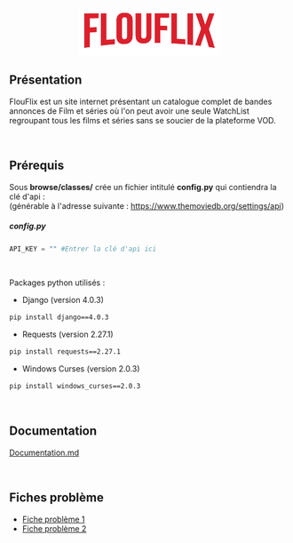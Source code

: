<div align="center"><img src="doc/img/flouflix.png"></img></div>

## Présentation

FlouFlix est un site internet présentant un catalogue complet de bandes annonces de Film et séries où l'on peut avoir une seule WatchList regroupant tous les films et séries sans se soucier de la plateforme VOD.

<br>

## Prérequis

Sous **browse/classes/** crée un fichier intitulé **config.py** qui contiendra la clé d'api :
<br>
(générable à l'adresse suivante : https://www.themoviedb.org/settings/api)

##### config.py
``` config.py
API_KEY = "" #Entrer la clé d'api ici
```

<br>

Packages python utilisés :
* Django (version 4.0.3) 
 ```bash
 pip install django==4.0.3
 ```
* Requests (version 2.27.1)
 ```bash
 pip install requests==2.27.1
 ```
* Windows Curses (version 2.0.3)
 ```bash
 pip install windows_curses==2.0.3
 ```

 <br>

## Documentation
[Documentation.md](doc/Documentation.md)

<br>

## Fiches problème

* [Fiche problème 1](doc/fiche_probleme1.md)
* [Fiche problème 2](doc/fiche_probleme2.md)